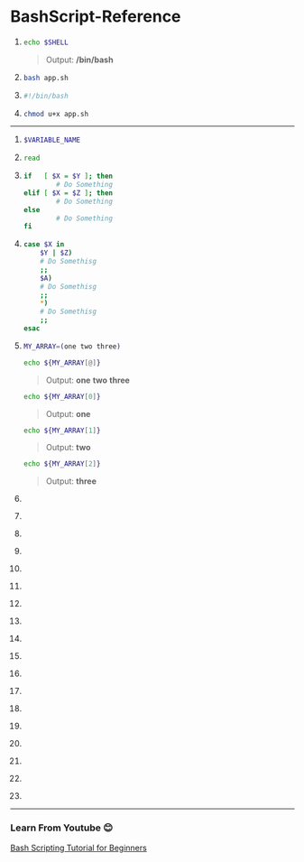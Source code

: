 # BashScript-Reference
1.
	``` sh
	echo $SHELL
	```
	> Output: **/bin/bash**
1.
	``` sh
	bash app.sh
	```
1.
	``` sh
	#!/bin/bash
	```
1.
	``` sh
	chmod u+x app.sh
	```
-----------------------------------------------
1.
	``` sh
	$VARIABLE_NAME
	```
1.
	``` sh
	read
	```
1.
	``` sh
	if   [ $X = $Y ]; then
       	    # Do Something
	elif [ $X = $Z ]; then
       	    # Do Something
	else
       	    # Do Something
	fi

	```
1.
	``` sh
	case $X in
	    $Y | $Z)
		# Do Somethisg
		;;
	    $A)
		# Do Somethisg
		;;
	    *)
		# Do Somethisg
		;;
	esac

	```
1.
	``` sh
	MY_ARRAY=(one two three)
	```
	``` sh
	echo ${MY_ARRAY[@]}
	```
	> Output: **one** **two** **three**
	``` sh
	echo ${MY_ARRAY[0]}
	```
	> Output: **one** 
	``` sh
	echo ${MY_ARRAY[1]}
	```
	> Output: **two**
	``` sh
	echo ${MY_ARRAY[2]}
	```
	> Output: **three**
1.
	``` sh
	```
1.
	``` sh
	```
1.
	``` sh
	```
1.
	``` sh
	```
1.
	``` sh
	```
1.
	``` sh
	```
1.
	``` sh
	```
1.
	``` sh
	```
1.
	``` sh
	```
1.
	``` sh
	```
1.
	``` sh
	```
1.
	``` sh
	```
1.
	``` sh
	```
1.
	``` sh
	```
1.
	``` sh
	```
1.
	``` sh
	```
1.
	``` sh
	```
1.
	``` sh
	```





---
### Learn From Youtube :blush:
[Bash Scripting Tutorial for Beginners](https://www.youtube.com/watch?v=tK9Oc6AEnR4)

